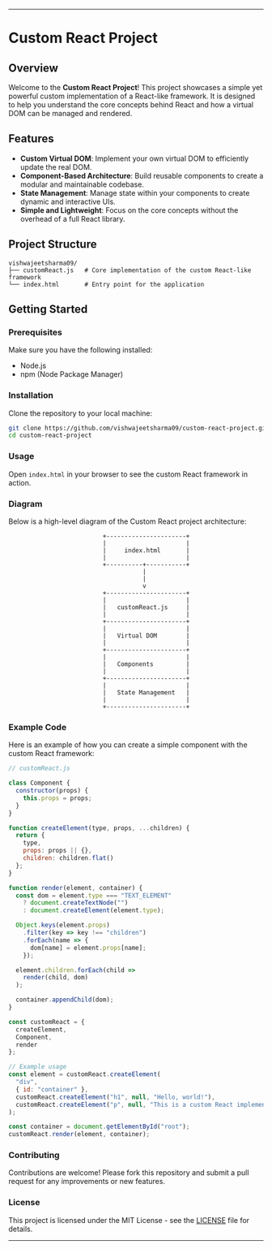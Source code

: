 
---

# Custom React Project

## Overview

Welcome to the **Custom React Project**! This project showcases a simple yet powerful custom implementation of a React-like framework. It is designed to help you understand the core concepts behind React and how a virtual DOM can be managed and rendered.

## Features

- **Custom Virtual DOM**: Implement your own virtual DOM to efficiently update the real DOM.
- **Component-Based Architecture**: Build reusable components to create a modular and maintainable codebase.
- **State Management**: Manage state within your components to create dynamic and interactive UIs.
- **Simple and Lightweight**: Focus on the core concepts without the overhead of a full React library.

## Project Structure

```plaintext
vishwajeetsharma09/
├── customReact.js   # Core implementation of the custom React-like framework
└── index.html       # Entry point for the application
```

## Getting Started

### Prerequisites

Make sure you have the following installed:

- Node.js
- npm (Node Package Manager)

### Installation

Clone the repository to your local machine:

```bash
git clone https://github.com/vishwajeetsharma09/custom-react-project.git
cd custom-react-project
```

### Usage

Open `index.html` in your browser to see the custom React framework in action.

### Diagram

Below is a high-level diagram of the Custom React project architecture:

```plaintext
                          +----------------------+
                          |                      |
                          |     index.html       |
                          |                      |
                          +----------+-----------+
                                     |
                                     |
                                     v
                          +----------------------+
                          |                      |
                          |   customReact.js     |
                          |                      |
                          +----------------------+
                          |                      |
                          |   Virtual DOM        |
                          |                      |
                          +----------------------+
                          |                      |
                          |   Components         |
                          |                      |
                          +----------------------+
                          |                      |
                          |   State Management   |
                          |                      |
                          +----------------------+
```

### Example Code

Here is an example of how you can create a simple component with the custom React framework:

```javascript
// customReact.js

class Component {
  constructor(props) {
    this.props = props;
  }
}

function createElement(type, props, ...children) {
  return {
    type,
    props: props || {},
    children: children.flat()
  };
}

function render(element, container) {
  const dom = element.type === "TEXT_ELEMENT"
    ? document.createTextNode("")
    : document.createElement(element.type);

  Object.keys(element.props)
    .filter(key => key !== "children")
    .forEach(name => {
      dom[name] = element.props[name];
    });

  element.children.forEach(child =>
    render(child, dom)
  );

  container.appendChild(dom);
}

const customReact = {
  createElement,
  Component,
  render
};

// Example usage
const element = customReact.createElement(
  "div",
  { id: "container" },
  customReact.createElement("h1", null, "Hello, world!"),
  customReact.createElement("p", null, "This is a custom React implementation.")
);

const container = document.getElementById("root");
customReact.render(element, container);
```

### Contributing

Contributions are welcome! Please fork this repository and submit a pull request for any improvements or new features.

### License

This project is licensed under the MIT License - see the [LICENSE](LICENSE) file for details.

---

